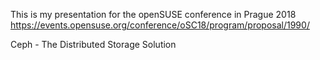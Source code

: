 This is my presentation for the openSUSE conference in Prague 2018 https://events.opensuse.org/conference/oSC18/program/proposal/1990/

Ceph - The Distributed Storage Solution 
